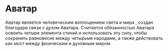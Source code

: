 # Аватар

&#x20;Аватар является человеческим воплощением света и мира , создан благодаря связи с духом Аватара. Считается обязанностью Аватара освоить четыре элемента стихий и использовать эту силу, чтобы сохранить равновесие между четырьмя народами, а также действовать как мост между физическим и духовным миром
